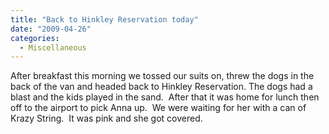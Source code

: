 ```yaml
---
title: "Back to Hinkley Reservation today"
date: "2009-04-26"
categories: 
  - Miscellaneous
---
```


After breakfast this morning we tossed our suits on, threw the dogs in the back of the van and headed back to Hinkley Reservation. The dogs had a blast and the kids played in the sand.  After that it was home for lunch then off to the airport to pick Anna up.  We were waiting for her with a can of Krazy String.  It was pink and she got covered.
